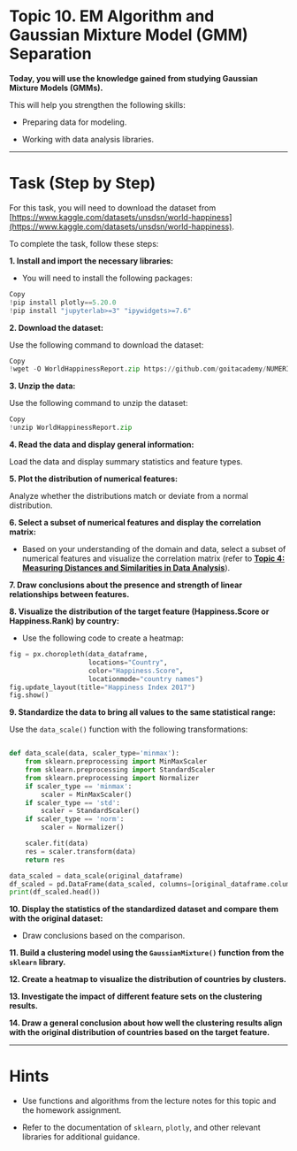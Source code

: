 # Topic 10. EM Algorithm and Gaussian Mixture Model (GMM) Separation

**Today, you will use the knowledge gained from studying Gaussian Mixture Models (GMMs).**

This will help you strengthen the following skills:

- Preparing data for modeling.

- Working with data analysis libraries.

***

# Task (Step by Step)

For this task, you will need to download the dataset from [https://www.kaggle.com/datasets/unsdsn/world-happiness](https://www.kaggle.com/datasets/unsdsn/world-happiness).

To complete the task, follow these steps:

**1. Install and import the necessary libraries:**

- You will need to install the following packages:

```python
Copy
!pip install plotly==5.20.0
!pip install "jupyterlab>=3" "ipywidgets>=7.6"
```

**2. Download the dataset:**

Use the following command to download the dataset:

```python
Copy
!wget -O WorldHappinessReport.zip https://github.com/goitacademy/NUMERICAL-PROGRAMMING-IN-PYTHON/blob/main/WorldHappinessReport.zip?raw=true
```

**3. Unzip the data:**

Use the following command to unzip the dataset:

```python
Copy
!unzip WorldHappinessReport.zip
```

**4. Read the data and display general information:**

Load the data and display summary statistics and feature types.

**5. Plot the distribution of numerical features:**

Analyze whether the distributions match or deviate from a normal distribution.

**6. Select a subset of numerical features and display the correlation matrix:**

- Based on your understanding of the domain and data, select a subset of numerical features and visualize the correlation matrix (refer to [**Topic 4: Measuring Distances and Similarities in Data Analysis**](task_04.md)).

**7. Draw conclusions about the presence and strength of linear relationships between features.**

**8. Visualize the distribution of the target feature (Happiness.Score or Happiness.Rank) by country:**

- Use the following code to create a heatmap:

```python
fig = px.choropleth(data_dataframe,
                    locations="Country",
                    color="Happiness.Score",
                    locationmode="country names")
fig.update_layout(title="Happiness Index 2017")
fig.show()
```

**9. Standardize the data to bring all values to the same statistical range:**

Use the `data_scale()` function with the following transformations:

```python

def data_scale(data, scaler_type='minmax'):
    from sklearn.preprocessing import MinMaxScaler
    from sklearn.preprocessing import StandardScaler
    from sklearn.preprocessing import Normalizer
    if scaler_type == 'minmax':
        scaler = MinMaxScaler()
    if scaler_type == 'std':
        scaler = StandardScaler()
    if scaler_type == 'norm':
        scaler = Normalizer()

    scaler.fit(data)
    res = scaler.transform(data)
    return res

data_scaled = data_scale(original_dataframe)
df_scaled = pd.DataFrame(data_scaled, columns=[original_dataframe.columns])
print(df_scaled.head())
```

**10. Display the statistics of the standardized dataset and compare them with the original dataset:**

- Draw conclusions based on the comparison.

**11. Build a clustering model using the `GaussianMixture()` function from the `sklearn` library.**

**12. Create a heatmap to visualize the distribution of countries by clusters.**

**13. Investigate the impact of different feature sets on the clustering results.**

**14. Draw a general conclusion about how well the clustering results align with the original distribution of countries based on the target feature.**

***
# Hints

- Use functions and algorithms from the lecture notes for this topic and the homework assignment.

- Refer to the documentation of `sklearn`, `plotly`, and other relevant libraries for additional guidance.
